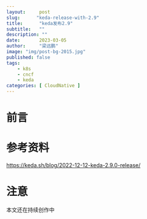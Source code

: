 ```yaml
---
layout:     post 
slug:      "keda-release-with-2.9"
title:      "keda发布2.9"
subtitle:   ""
description: ""
date:       2023-03-05
author:     "梁远鹏"
image: "img/post-bg-2015.jpg"
published: false
tags:
    - k8s
    - cncf
    - keda
categories: [ CloudNative ]
---
```


# 前言  


# 参考资料

https://keda.sh/blog/2022-12-12-keda-2.9.0-release/

# 注意

本文还在持续创作中

